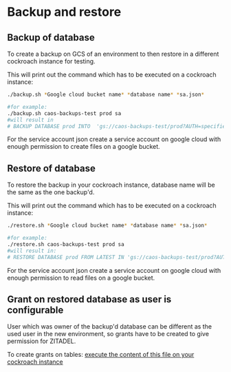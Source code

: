 # Backup and restore

## Backup of database

To create a backup on GCS of an environment to then restore in a different cockroach instance for testing.

This will print out the command which has to be executed on a cockroach instance:
```bash
./backup.sh *Google cloud bucket name* *database name* *sa.json*

#for example:
./backup.sh caos-backups-test prod sa
#will result in 
# BACKUP DATABASE prod INTO  'gs://caos-backups-test/prod?AUTH=specified&CREDENTIALS=sa' AS OF SYSTEM TIME '-10s';
```

For the service account json create a service account on google cloud with enough permission to create files on a google bucket.

## Restore of database

To restore the backup in your cockroach instance, database name will be the same as the one backup'd.

This will print out the command which has to be executed on a cockroach instance:
```bash
./restore.sh *Google cloud bucket name* *database name* *sa.json*

#for example:
./restore.sh caos-backups-test prod sa
#will result in:
# RESTORE DATABASE prod FROM LATEST IN 'gs://caos-backups-test/prod?AUTH=specified&CREDENTIALS=sa';
```

For the service account json create a service account on google cloud with enough permission to read files on a google bucket.

## Grant on restored database as user is configurable

User which was owner of the backup'd database can be different as the used user in the new environment, so grants have to be created to give permission for ZITADEL.

To create grants on tables:
[execute the content of this file on your cockroach instance](grant-to-db-user.sql)